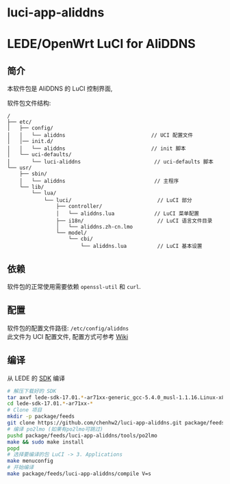 # luci-app-aliddns
LEDE/OpenWrt LuCI for AliDDNS
===

简介
---

本软件包是 AliDDNS 的 LuCI 控制界面,

软件包文件结构:
```
/
├── etc/
│   ├── config/
│   │   └── aliddns                            // UCI 配置文件
│   │── init.d/
│   │   └── aliddns                            // init 脚本
│   └── uci-defaults/
│       └── luci-aliddns                        // uci-defaults 脚本
└── usr/
    ├── sbin/
    │   └── aliddns                             // 主程序
    └── lib/
        └── lua/
            └── luci/                            // LuCI 部分
                ├── controller/
                │   └── aliddns.lua             // LuCI 菜单配置
                ├── i18n/                        // LuCI 语言文件目录
                │   └── aliddns.zh-cn.lmo
                └── model/
                    └── cbi/
                        └── aliddns.lua          // LuCI 基本设置
```

依赖
---

软件包的正常使用需要依赖 `openssl-util` 和 `curl`.  

配置
---

软件包的配置文件路径: `/etc/config/aliddns`  
此文件为 UCI 配置文件, 配置方式可参考 [Wiki][uci]  

编译
---

从 LEDE 的 [SDK][lede-sdk] 编译  
```bash
# 解压下载好的 SDK
tar axvf lede-sdk-17.01.*-ar71xx-generic_gcc-5.4.0_musl-1.1.16.Linux-x86_64.tar.xz
cd lede-sdk-17.01.*-ar71xx-*
# Clone 项目
mkdir -p package/feeds
git clone https://github.com/chenhw2/luci-app-aliddns.git package/feeds/luci-app-aliddns
# 编译 po2lmo (如果有po2lmo可跳过)
pushd package/feeds/luci-app-aliddns/tools/po2lmo
make && sudo make install
popd
# 选择要编译的包 LuCI -> 3. Applications
make menuconfig
# 开始编译
make package/feeds/luci-app-aliddns/compile V=s
```

 [lede-sdk]: https://lede-project.org/docs/guide-developer/compile_packages_for_lede_with_the_sdk
 [uci]: https://lede-project.org/docs/user-guide/introduction_to_lede_configuration
